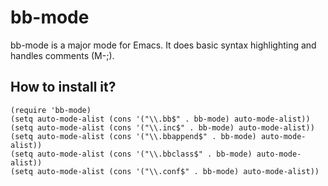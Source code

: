 bb-mode
=======

bb-mode is a major mode for Emacs. It does basic syntax highlighting
and handles comments (M-;).

How to install it?
------------------

    (require 'bb-mode)
    (setq auto-mode-alist (cons '("\\.bb$" . bb-mode) auto-mode-alist))
    (setq auto-mode-alist (cons '("\\.inc$" . bb-mode) auto-mode-alist))
    (setq auto-mode-alist (cons '("\\.bbappend$" . bb-mode) auto-mode-alist))
    (setq auto-mode-alist (cons '("\\.bbclass$" . bb-mode) auto-mode-alist))
    (setq auto-mode-alist (cons '("\\.conf$" . bb-mode) auto-mode-alist))
